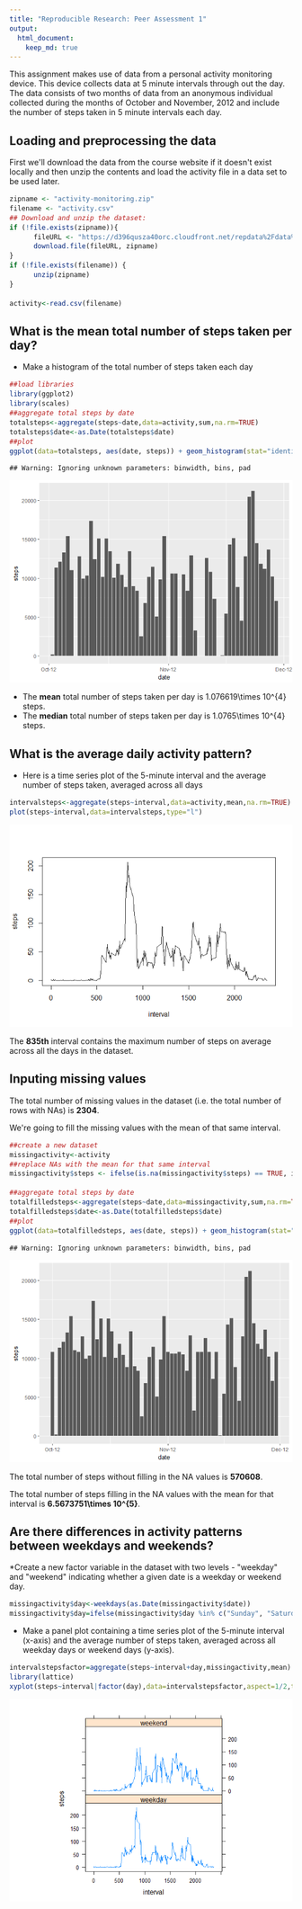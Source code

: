 ```yaml
---
title: "Reproducible Research: Peer Assessment 1"
output: 
  html_document:
    keep_md: true
---
```


This assignment makes use of data from a personal activity monitoring device. This device collects data at 5 minute intervals through out the day. The data consists of two months of data from an anonymous individual collected during the months of October and November, 2012 and include the number of steps taken in 5 minute intervals each day.

## Loading and preprocessing the data
First we'll download the data from the course website if it doesn't exist locally and then unzip the contents and load the activity file in a data set to be used later.



```r
zipname <- "activity-monitoring.zip"
filename <- "activity.csv"
## Download and unzip the dataset:
if (!file.exists(zipname)){
      fileURL <- "https://d396qusza40orc.cloudfront.net/repdata%2Fdata%2Factivity.zip"
      download.file(fileURL, zipname)
}  
if (!file.exists(filename)) { 
      unzip(zipname) 
}

activity<-read.csv(filename)
```


## What is the mean total number of steps taken per day?

* Make a histogram of the total number of steps taken each day

```r
##load libraries
library(ggplot2)
library(scales)
##aggregate total steps by date
totalsteps<-aggregate(steps~date,data=activity,sum,na.rm=TRUE)
totalsteps$date<-as.Date(totalsteps$date)
##plot
ggplot(data=totalsteps, aes(date, steps)) + geom_histogram(stat="identity")+scale_x_date(breaks = date_breaks("months"), labels = date_format("%b-%y"))
```

```
## Warning: Ignoring unknown parameters: binwidth, bins, pad
```

![](PA1_template_files/figure-html/unnamed-chunk-2-1.png)<!-- -->

* The **mean** total number of steps taken per day is 
    1.076619\times 10^{4} steps.
* The **median** total number of steps taken per day is 
    1.0765\times 10^{4} steps.
    
## What is the average daily activity pattern?
* Here is a time series plot of the 5-minute interval and the average number of steps taken, averaged across all days 

```r
intervalsteps<-aggregate(steps~interval,data=activity,mean,na.rm=TRUE)
plot(steps~interval,data=intervalsteps,type="l")
```

![](PA1_template_files/figure-html/unnamed-chunk-3-1.png)<!-- -->

The **835th** interval contains the maximum number of steps on average across all the days in the dataset.

## Inputing missing values

The total number of missing values in the dataset (i.e. the total number of rows with NAs) is **2304**.

We're going to fill the missing values with the mean of that same interval.

```r
##create a new dataset
missingactivity<-activity
##replace NAs with the mean for that same interval
missingactivity$steps <- ifelse(is.na(missingactivity$steps) == TRUE, intervalsteps$steps[intervalsteps$interval %in% missingactivity$interval], missingactivity$steps)

##aggregate total steps by date
totalfilledsteps<-aggregate(steps~date,data=missingactivity,sum,na.rm=TRUE)
totalfilledsteps$date<-as.Date(totalfilledsteps$date)
##plot
ggplot(data=totalfilledsteps, aes(date, steps)) + geom_histogram(stat="identity")+scale_x_date(breaks = date_breaks("months"), labels = date_format("%b-%y"))
```

```
## Warning: Ignoring unknown parameters: binwidth, bins, pad
```

![](PA1_template_files/figure-html/unnamed-chunk-4-1.png)<!-- -->

The total number of steps without filling in the NA values is **570608**.

The total number of steps filling in the NA values with the mean for that interval is **6.5673751\times 10^{5}**.


## Are there differences in activity patterns between weekdays and weekends?

*Create a new factor variable in the dataset with two levels - "weekday" and "weekend" indicating whether a given date is a weekday or weekend day.


```r
missingactivity$day<-weekdays(as.Date(missingactivity$date))
missingactivity$day=ifelse(missingactivity$day %in% c("Sunday", "Saturday"), "weekend","weekday")
```

* Make a panel plot containing a time series plot of the 5-minute interval (x-axis) and the average number of steps taken, averaged across all weekday days or weekend days (y-axis). 


```r
intervalstepsfactor=aggregate(steps~interval+day,missingactivity,mean)
library(lattice)
xyplot(steps~interval|factor(day),data=intervalstepsfactor,aspect=1/2,type="l")
```

![](PA1_template_files/figure-html/unnamed-chunk-6-1.png)<!-- -->
